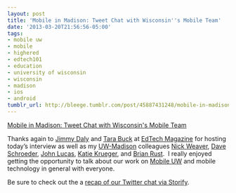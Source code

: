 ```yaml
---
layout: post
title: 'Mobile in Madison: Tweet Chat with Wisconsin''s Mobile Team'
date: '2013-03-20T21:56:56-05:00'
tags:
- mobile uw
- mobile
- highered
- edtech101
- education
- university of wisconsin
- wisconsin
- madison
- ios
- android
tumblr_url: http://bleege.tumblr.com/post/45887431248/mobile-in-madison-tweet-chat-with-wisconsins
---
```


[Mobile in Madison: Tweet Chat with Wisconsin's Mobile Team](https://edtechmagazine.com/higher/wisconsin-mobile-tweet-chat)

<!--excerpt.start-->
Thanks again to [Jimmy Daly](https://twitter.com/jimmy_daly) and [Tara Buck](https://twitter.com/TEBuckTMG) at [EdTech Magazine](https://edtechmagazine.com/higher/) for hosting today’s interview as well as my [UW-Madison](https://www.wisc.edu) colleagues [Nick Weaver](https://twitter.com/nickweaver), [Dave Schroeder](https://twitter.com/daveschroeder), [John Lucas](https://twitter.com/jplucas55), [Katie Krueger](https://twitter.com/KatieKrueger), and [Brian Rust](https://twitter.com/UWDoIT).  I really enjoyed getting the opportunity to talk about our work on [Mobile UW](http://mobile.wisc.edu) and mobile technology in general with everyone.  
<!--excerpt.end-->

Be sure to check out the a [recap of our Twitter chat via Storify](https://edtechmagazine.com/higher/wisconsin-mobile-tweet-chat).  
